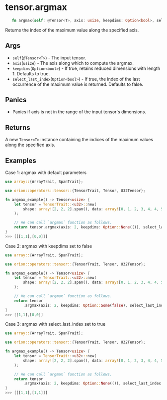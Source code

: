 # tensor.argmax

```rust 
   fn argmax(self: @Tensor<T>, axis: usize, keepdims: Option<bool>, select_last_index: Option<bool>) -> Tensor<usize>;
```

Returns the index of the maximum value along the specified axis.

## Args

* `self`(`@Tensor<T>`) - The input tensor.
* `axis`(`usize`) - The axis along which to compute the argmax.
* `keepdims`(`Option<bool>`) - If true, retains reduced dimensions with length 1. Defaults to true.
* `select_last_index`(`Option<bool>`) - If true, the index of the last occurrence of the maximum value is returned. Defaults to false.   

## Panics

* Panics if axis is not in the range of the input tensor's dimensions.

## Returns 

A new `Tensor<T>` instance containing the indices of the maximum values along the specified axis.

## Examples

Case 1: argmax with default parameters

```rust
use array::{ArrayTrait, SpanTrait};

use orion::operators::tensor::{TensorTrait, Tensor, U32Tensor};

fn argmax_example() -> Tensor<usize> {
    let tensor = TensorTrait::<u32>::new(
        shape: array![2, 2, 2].span(), data: array![0, 1, 2, 3, 4, 4, 5, 5].span(),
    );

    // We can call `argmax` function as follows.
    return tensor.argmax(axis: 2, keepdims: Option::None(()), select_last_index: Option::None(()));
}
>>> [[[1,1],[0,0]]]
```
Case 2: argmax with keepdims set to false

```rust
use array::{ArrayTrait, SpanTrait};

use orion::operators::tensor::{TensorTrait, Tensor, U32Tensor};

fn argmax_example() -> Tensor<usize> {
    let tensor = TensorTrait::<u32>::new(
        shape: array![2, 2, 2].span(), data: array![0, 1, 2, 3, 4, 4, 5, 5].span(),
    );

    // We can call `argmax` function as follows.
    return tensor
        .argmax(axis: 2, keepdims: Option::Some(false), select_last_index: Option::None(()));
}
>>> [[1,1],[0,0]]
```

Case 3: argmax with select_last_index set to true

```rust
use array::{ArrayTrait, SpanTrait};

use orion::operators::tensor::{TensorTrait, Tensor, U32Tensor};

fn argmax_example() -> Tensor<usize> {
    let tensor = TensorTrait::<u32>::new(
        shape: array![2, 2, 2].span(), data: array![0, 1, 2, 3, 4, 4, 5, 5].span(),
    );

    // We can call `argmax` function as follows.
    return tensor
        .argmax(axis: 2, keepdims: Option::None(()), select_last_index: Option::Some(true));
}
>>> [[[1,1],[1,1]]]
```

